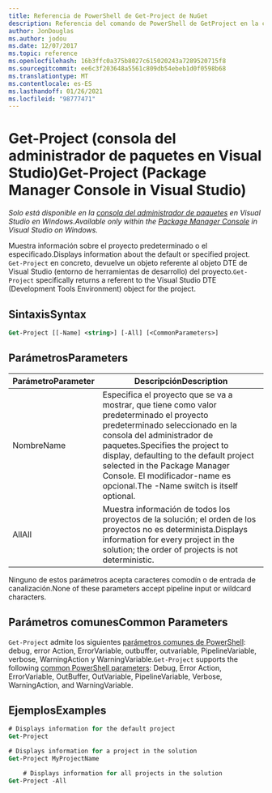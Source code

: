 ```yaml
---
title: Referencia de PowerShell de Get-Project de NuGet
description: Referencia del comando de PowerShell de GetProject en la consola del administrador de paquetes NuGet en Visual Studio.
author: JonDouglas
ms.author: jodou
ms.date: 12/07/2017
ms.topic: reference
ms.openlocfilehash: 16b3ffc0a375b8027c615020243a7289520715f8
ms.sourcegitcommit: ee6c3f203648a5561c809db54ebeb1d0f0598b68
ms.translationtype: MT
ms.contentlocale: es-ES
ms.lasthandoff: 01/26/2021
ms.locfileid: "98777471"
---
```

# <a name="get-project-package-manager-console-in-visual-studio"></a><span data-ttu-id="8ba45-103">Get-Project (consola del administrador de paquetes en Visual Studio)</span><span class="sxs-lookup"><span data-stu-id="8ba45-103">Get-Project (Package Manager Console in Visual Studio)</span></span>

<span data-ttu-id="8ba45-104">*Solo está disponible en la [consola del administrador de paquetes](../../consume-packages/install-use-packages-powershell.md) en Visual Studio en Windows.*</span><span class="sxs-lookup"><span data-stu-id="8ba45-104">*Available only within the [Package Manager Console](../../consume-packages/install-use-packages-powershell.md) in Visual Studio on Windows.*</span></span>

<span data-ttu-id="8ba45-105">Muestra información sobre el proyecto predeterminado o el especificado.</span><span class="sxs-lookup"><span data-stu-id="8ba45-105">Displays information about the default or specified project.</span></span> <span data-ttu-id="8ba45-106">`Get-Project` en concreto, devuelve un objeto referente al objeto DTE de Visual Studio (entorno de herramientas de desarrollo) del proyecto.</span><span class="sxs-lookup"><span data-stu-id="8ba45-106">`Get-Project` specifically returns a referent to the Visual Studio DTE (Development Tools Environment) object for the project.</span></span>

## <a name="syntax"></a><span data-ttu-id="8ba45-107">Sintaxis</span><span class="sxs-lookup"><span data-stu-id="8ba45-107">Syntax</span></span>

```ps
Get-Project [[-Name] <string>] [-All] [<CommonParameters>]
```

## <a name="parameters"></a><span data-ttu-id="8ba45-108">Parámetros</span><span class="sxs-lookup"><span data-stu-id="8ba45-108">Parameters</span></span>

| <span data-ttu-id="8ba45-109">Parámetro</span><span class="sxs-lookup"><span data-stu-id="8ba45-109">Parameter</span></span> | <span data-ttu-id="8ba45-110">Descripción</span><span class="sxs-lookup"><span data-stu-id="8ba45-110">Description</span></span> |
| --- | --- |
| <span data-ttu-id="8ba45-111">Nombre</span><span class="sxs-lookup"><span data-stu-id="8ba45-111">Name</span></span> | <span data-ttu-id="8ba45-112">Especifica el proyecto que se va a mostrar, que tiene como valor predeterminado el proyecto predeterminado seleccionado en la consola del administrador de paquetes.</span><span class="sxs-lookup"><span data-stu-id="8ba45-112">Specifies the project to display, defaulting to the default project selected in the Package Manager Console.</span></span> <span data-ttu-id="8ba45-113">El modificador-name es opcional.</span><span class="sxs-lookup"><span data-stu-id="8ba45-113">The -Name switch is itself optional.</span></span> |
| <span data-ttu-id="8ba45-114">All</span><span class="sxs-lookup"><span data-stu-id="8ba45-114">All</span></span> | <span data-ttu-id="8ba45-115">Muestra información de todos los proyectos de la solución; el orden de los proyectos no es determinista.</span><span class="sxs-lookup"><span data-stu-id="8ba45-115">Displays information for every project in the solution; the order of projects is not deterministic.</span></span> |

<span data-ttu-id="8ba45-116">Ninguno de estos parámetros acepta caracteres comodín o de entrada de canalización.</span><span class="sxs-lookup"><span data-stu-id="8ba45-116">None of these parameters accept pipeline input or wildcard characters.</span></span>

## <a name="common-parameters"></a><span data-ttu-id="8ba45-117">Parámetros comunes</span><span class="sxs-lookup"><span data-stu-id="8ba45-117">Common Parameters</span></span>

<span data-ttu-id="8ba45-118">`Get-Project` admite los siguientes [parámetros comunes de PowerShell](/powershell/module/microsoft.powershell.core/about/about_commonparameters): debug, error Action, ErrorVariable, outbuffer, outvariable, PipelineVariable, verbose, WarningAction y WarningVariable.</span><span class="sxs-lookup"><span data-stu-id="8ba45-118">`Get-Project` supports the following [common PowerShell parameters](/powershell/module/microsoft.powershell.core/about/about_commonparameters): Debug, Error Action, ErrorVariable, OutBuffer, OutVariable, PipelineVariable, Verbose, WarningAction, and WarningVariable.</span></span>

## <a name="examples"></a><span data-ttu-id="8ba45-119">Ejemplos</span><span class="sxs-lookup"><span data-stu-id="8ba45-119">Examples</span></span>

```ps
# Displays information for the default project
Get-Project

# Displays information for a project in the solution
Get-Project MyProjectName

    # Displays information for all projects in the solution
Get-Project -All
```